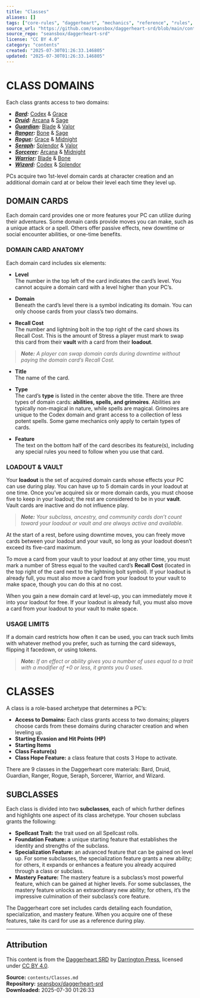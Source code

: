 ```yaml
---
title: "Classes"
aliases: []
tags: ["core-rules", "daggerheart", "mechanics", "reference", "rules", "srd", "system", "ttrpg"]
source_url: "https://github.com/seansbox/daggerheart-srd/blob/main/contents/Classes.md"
source_repo: "seansbox/daggerheart-srd"
license: "CC BY 4.0"
category: "contents"
created: "2025-07-30T01:26:33.146805"
updated: "2025-07-30T01:26:33.146805"
---
```


# CLASS DOMAINS

Each class grants access to two domains:

- ***[Bard](../classes/Bard.md):*** [Codex](../domains/Codex.md) & [Grace](../domains/Grace.md)
- ***[Druid](../classes/Druid.md):*** [Arcana](../domains/Arcana.md) & [Sage](../domains/Sage.md)
- ***[Guardian](../classes/Guardian.md):*** [Blade](../domains/Blade.md) & [Valor](../domains/Valor.md)
- ***[Ranger](../classes/Ranger.md):*** [Bone](../domains/Bone.md) & [Sage](../domains/Sage.md)
- ***[Rogue](../classes/Rogue.md):*** [Grace](../domains/Grace.md) & [Midnight](../domains/Midnight.md)
- ***[Seraph](../classes/Seraph.md):*** [Splendor](../domains/Splendor.md) & [Valor](../domains/Valor.md)
- ***[Sorcerer](../classes/Sorcerer.md):*** [Arcana](../domains/Arcana.md) & [Midnight](../domains/Midnight.md)
- ***[Warrior](../classes/Warrior.md):*** [Blade](../domains/Blade.md) & [Bone](../domains/Bone.md)
- ***[Wizard](../classes/Wizard.md):*** [Codex](../domains/Codex.md) & [Splendor](../domains/Splendor.md)

PCs acquire two 1st-level domain cards at character creation and an additional domain card at or below their level each time they level up.

## DOMAIN CARDS

Each domain card provides one or more features your PC can utilize during their adventures. Some domain cards provide moves you can make, such as a unique attack or a spell. Others offer passive effects, new downtime or social encounter abilities, or one-time benefits.

### DOMAIN CARD ANATOMY

Each domain card includes six elements:

- **Level**  
  The number in the top left of the card indicates the card’s level. You cannot acquire a domain card with a level higher than your PC’s.

- **Domain**  
  Beneath the card’s level there is a symbol indicating its domain. You can only choose cards from your class’s two domains.

- **Recall Cost**  
  The number and lightning bolt in the top right of the card shows its Recall Cost. This is the amount of Stress a player must mark to swap this card from their **vault** with a card from their **loadout**.

> ***Note:*** *A player can swap domain cards during downtime without paying the domain card’s Recall Cost.*

- **Title**  
  The name of the card.

- **Type**  
  The card’s **type** is listed in the center above the title. There are three types of domain cards: **abilities, spells, and grimoires**. Abilities are typically non-magical in nature, while spells are magical. Grimoires are unique to the Codex domain and grant access to a collection of less potent spells. Some game mechanics only apply to certain types of cards.

- **Feature**  
  The text on the bottom half of the card describes its feature(s), including any special rules you need to follow when you use that card.

### LOADOUT & VAULT

Your **loadout** is the set of acquired domain cards whose effects your PC can use during play. You can have up to 5 domain cards in your loadout at one time. Once you’ve acquired six or more domain cards, you must choose five to keep in your loadout; the rest are considered to be in your **vault**. Vault cards are inactive and do not influence play.

> ***Note:*** *Your subclass, ancestry, and community cards don’t count toward your loadout or vault and are always active and available.*

At the start of a rest, before using downtime moves, you can freely move cards between your loadout and your vault, so long as your loadout doesn’t exceed its five-card maximum.

To move a card from your vault to your loadout at any other time, you must mark a number of Stress equal to the vaulted card’s **Recall Cost** (located in the top right of the card next to the lightning bolt symbol). If your loadout is already full, you must also move a card from your loadout to your vault to make space, though you can do this at no cost.

When you gain a new domain card at level-up, you can immediately move it into your loadout for free. If your loadout is already full, you must also move a card from your loadout to your vault to make space.

### USAGE LIMITS

If a domain card restricts how often it can be used, you can track such limits with whatever method you prefer, such as turning the card sideways, flipping it facedown, or using tokens.

> ***Note:*** *If an effect or ability gives you a number of uses equal to a trait with a modifier of +0 or less, it grants you 0 uses.*

# CLASSES

A class is a role-based archetype that determines a PC’s:

- **Access to Domains:** Each class grants access to two domains; players choose cards from these domains during character creation and when leveling up.
- **Starting Evasion and Hit Points (HP)**
- **Starting Items**
- **Class Feature(s)**
- **Class Hope Feature:** a class feature that costs 3 Hope to activate.

There are 9 classes in the Daggerheart core materials: Bard, Druid, Guardian, Ranger, Rogue, Seraph, Sorcerer, Warrior, and Wizard.

## SUBCLASSES

Each class is divided into two **subclasses**, each of which further defines and highlights one aspect of its class archetype. Your chosen subclass grants the following:

- **Spellcast Trait:** the trait used on all Spellcast rolls.
- **Foundation Feature:** a unique starting feature that establishes the identity and strengths of the subclass.
- **Specialization Feature:** an advanced feature that can be gained on level up. For some subclasses, the specialization feature grants a new ability; for others, it expands or enhances a feature you already acquired through a class or subclass.
- **Mastery Feature:** The mastery feature is a subclass’s most powerful feature, which can be gained at higher levels. For some subclasses, the mastery feature unlocks an extraordinary new ability; for others, it’s the impressive culmination of their subclass’s core feature.

The Daggerheart core set includes cards detailing each foundation, specialization, and mastery feature. When you acquire one of these features, take its card for use as a reference during play.

---

## Attribution

This content is from the [Daggerheart SRD](https://github.com/seansbox/daggerheart-srd/blob/main/contents/Classes.md) by [Darrington Press](https://darringtonpress.com/), licensed under [CC BY 4.0](https://creativecommons.org/licenses/by/4.0/).

**Source:** `contents/Classes.md`  
**Repository:** [seansbox/daggerheart-srd](https://github.com/seansbox/daggerheart-srd)  
**Downloaded:** 2025-07-30 01:26:33

